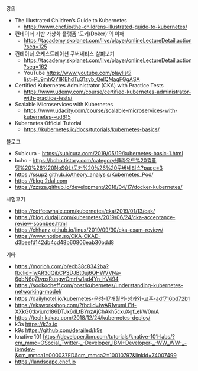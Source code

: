 강의
* The Illustrated Children’s Guide to Kubernetes
  * https://www.cncf.io/the-childrens-illustrated-guide-to-kubernetes/
* 컨테이너 기반 가상화 플랫폼 ‘도커(Doker)’의 이해
  * https://tacademy.skplanet.com/live/player/onlineLectureDetail.action?seq=125
* 컨테이너 오케스트레이션 쿠버네티스 살펴보기
  * https://tacademy.skplanet.com/live/player/onlineLectureDetail.action?seq=162 
  * YouTube https://www.youtube.com/playlist?list=PL9mhQYIlKEhdTu31zyb_QelQMaqFGgASA 
* Certified Kubernetes Administrator (CKA) with Practice Tests
  * https://www.udemy.com/course/certified-kubernetes-administrator-with-practice-tests/ 
* Scalable Microservices with Kubernetes
  * https://www.udacity.com/course/scalable-microservices-with-kubernetes--ud615
* Kubernetes Official Tutorial
  * https://kubernetes.io/docs/tutorials/kubernetes-basics/

블로그
* Subicura - https://subicura.com/2019/05/19/kubernetes-basic-1.html
* bcho - https://bcho.tistory.com/category/클라우드%20컴퓨팅%20%26%20NoSQL/도커%20%26%20쿠버네티스?page=3
* https://ssup2.github.io/theory_analysis/Kubernetes_Pod/
* https://blog.2dal.com
* https://zzsza.github.io/development/2018/04/17/docker-kubernetes/

시험후기
  * https://coffeewhale.com/kubernetes/cka/2019/01/13/cak/
  * https://blog.dudaji.com/kubernetes/2019/06/24/cka-acceptance-review-soonbee.html
  * https://chhanz.github.io/linux/2019/09/30/cka-exam-review/
  * https://www.notion.so/CKA-CKAD-d3beefd142db4cd48b60806eab30bdd8

기타
 * https://morioh.com/p/ecb38c8342ba?fbclid=IwAR3dQibCPSDJBt0uj6QHWVVNa-6gbN6gZtypsRungwCmrfw1ad4Yn_hV494
 * https://sookocheff.com/post/kubernetes/understanding-kubernetes-networking-model/
 * https://dailyhotel.io/kubernetes-운영-17개월의-성과와-교훈-adf716bd72b1 
 * https://eksworkshop.com/?fbclid=IwAR1wumLElf-XXkG0tkvjurd186DTJx6dLtBYnzAjChAkh5cxuXgf_ekW0mA
 * https://tech.kakao.com/2018/12/24/kubernetes-deploy/
 * k3s https://k3s.io
 * k9s https://github.com/derailed/k9s
 * knative 101 https://developer.ibm.com/tutorials/knative-101-labs/?cm_mmc=OSocial_Twitter-_-Developer_IBM+Developer-_-WW_WW-_-ibmdev-&cm_mmca1=000037FD&cm_mmca2=10010797&linkId=74007499
 * https://landscape.cncf.io
